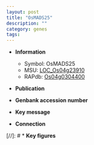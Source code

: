 ```yaml
---
layout: post
title: "OsMADS25"
description: ""
category: genes
tags: 
---
```


* **Information**  
    + Symbol: OsMADS25  
    + MSU: [LOC_Os04g23910](http://rice.uga.edu/cgi-bin/ORF_infopage.cgi?orf=LOC_Os04g23910)  
    + RAPdb: [Os04g0304400](http://rapdb.dna.affrc.go.jp/viewer/gbrowse_details/irgsp1?name=Os04g0304400)  

* **Publication**  

* **Genbank accession number**  

* **Key message**  

* **Connection**  

[//]: # * **Key figures**  


